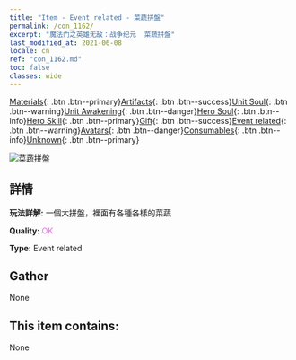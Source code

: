 ```yaml
---
title: "Item - Event related - 菜蔬拼盤"
permalink: /con_1162/
excerpt: "魔法门之英雄无敌：战争纪元  菜蔬拼盤"
last_modified_at: 2021-06-08
locale: cn
ref: "con_1162.md"
toc: false
classes: wide
---
```

 [Materials](/ItemsCN/){: .btn .btn--primary}[Artifacts](/ItemsCN/Artifacts/){: .btn .btn--success}[Unit Soul](/ItemsCN/UnitSoul/){: .btn .btn--warning}[Unit Awakening](/ItemsCN/UnitAwakening/){: .btn .btn--danger}[Hero Soul](/ItemsCN/HeroSoul/){: .btn .btn--info}[Hero Skill](/ItemsCN/HeroSkill/){: .btn .btn--primary}[Gift](/ItemsCN/Gift/){: .btn .btn--success}[Event related](/ItemsCN/Events/){: .btn .btn--warning}[Avatars](/ItemsCN/Avatars/){: .btn .btn--danger}[Consumables](/ItemsCN/Consumables/){: .btn .btn--info}[Unknown](/ItemsCN/Unknown/){: .btn .btn--primary}

 ![菜蔬拼盤](/images/t/i_8150012.png)

## 詳情
 **玩法詳解:** 一個大拼盤，裡面有各種各樣的菜蔬

 **Quality:** <span style="color: #DA70D6">OK</span>

 **Type:** Event related

## Gather

  None

## This item contains:

  None


